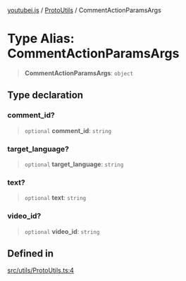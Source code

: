 [youtubei.js](../../../README.md) / [ProtoUtils](../README.md) / CommentActionParamsArgs

# Type Alias: CommentActionParamsArgs

> **CommentActionParamsArgs**: `object`

## Type declaration

### comment\_id?

> `optional` **comment\_id**: `string`

### target\_language?

> `optional` **target\_language**: `string`

### text?

> `optional` **text**: `string`

### video\_id?

> `optional` **video\_id**: `string`

## Defined in

[src/utils/ProtoUtils.ts:4](https://github.com/LuanRT/YouTube.js/blob/fc5571629eca037af7de03f4b903da6add1f300b/src/utils/ProtoUtils.ts#L4)
